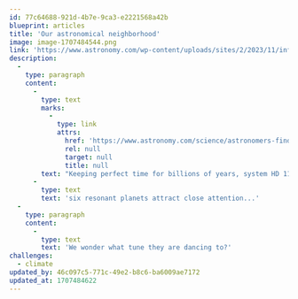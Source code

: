 ```yaml
---
id: 77c64688-921d-4b7e-9ca3-e2221568a42b
blueprint: articles
title: 'Our astronomical neighborhood'
image: image-1707484544.png
link: 'https://www.astronomy.com/wp-content/uploads/sites/2/2023/11/infographic-HD110067.png?w=620&resize=620%2C349'
description:
  -
    type: paragraph
    content:
      -
        type: text
        marks:
          -
            type: link
            attrs:
              href: 'https://www.astronomy.com/science/astronomers-find-six-planets-orbiting-in-resonance/'
              rel: null
              target: null
              title: null
        text: "Keeping perfect time for billions of years, system HD 110067's "
      -
        type: text
        text: 'six resonant planets attract close attention...'
  -
    type: paragraph
    content:
      -
        type: text
        text: 'We wonder what tune they are dancing to?'
challenges:
  - climate
updated_by: 46c097c5-771c-49e2-b8c6-ba6009ae7172
updated_at: 1707484622
---
```

